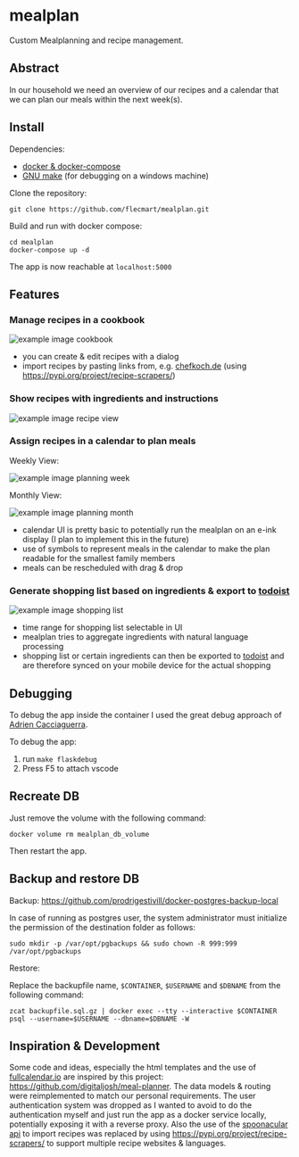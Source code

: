# mealplan

Custom Mealplanning and recipe management.

## Abstract

In our household we need an overview of our recipes and a calendar that we can plan our meals within the next week(s).

## Install

Dependencies:
  
- [docker & docker-compose](https://www.docker.com/get-started)  
- [GNU make](https://chocolatey.org/packages/make) (for debugging on a windows machine)

Clone the repository:

```
git clone https://github.com/flecmart/mealplan.git
```

Build and run with docker compose:

```
cd mealplan
docker-compose up -d
```

The app is now reachable at `localhost:5000`

## Features

### Manage recipes in a cookbook

![example image cookbook](https://user-images.githubusercontent.com/10167243/107639035-a8db1880-6c70-11eb-82d1-39bfcbb30c13.png)

- you can create & edit recipes with a dialog
- import recipes by pasting links from, e.g. [chefkoch.de](https://www.chefkoch.de/) (using https://pypi.org/project/recipe-scrapers/)

### Show recipes with ingredients and instructions

![example image recipe view](https://user-images.githubusercontent.com/10167243/107639121-c27c6000-6c70-11eb-86f9-ec461e699027.png)

### Assign recipes in a calendar to plan meals

Weekly View:

![example image planning week](https://user-images.githubusercontent.com/10167243/107637407-631d5080-6c6e-11eb-8364-1ab5a3e1f3e6.png)

Monthly View:

![example image planning month](https://user-images.githubusercontent.com/10167243/107637543-8fd16800-6c6e-11eb-86ed-01dc491564f8.png)

- calendar UI is pretty basic to potentially run the mealplan on an e-ink display (I plan to implement this in the future)
- use of symbols to represent meals in the calendar to make the plan readable for the smallest family members
- meals can be rescheduled with drag & drop

### Generate shopping list based on ingredients & export to [todoist](https://todoist.com/)

![example image shopping list](https://user-images.githubusercontent.com/10167243/107638049-58af8680-6c6f-11eb-820f-089468e8f55a.png)

- time range for shopping list selectable in UI
- mealplan tries to aggregate ingredients with natural language processing
- shopping list or certain ingredients can then be exported to [todoist](https://todoist.com/) and are therefore synced on your mobile device for the actual shopping

## Debugging

To debug the app inside the container I used the great debug approach of [Adrien Cacciaguerra](https://blog.theodo.com/2020/05/debug-flask-vscode/). 

To debug the app:

1. run `make flaskdebug`
2. Press F5 to attach vscode

## Recreate DB

Just remove the volume with the following command:

`docker volume rm mealplan_db_volume`

Then restart the app.

## Backup and restore DB

Backup: https://github.com/prodrigestivill/docker-postgres-backup-local

In case of running as postgres user, the system administrator must initialize the permission of the destination folder as follows:

`sudo mkdir -p /var/opt/pgbackups && sudo chown -R 999:999 /var/opt/pgbackups`

Restore:

Replace the backupfile name, `$CONTAINER`, `$USERNAME` and `$DBNAME` from the following command:

`zcat backupfile.sql.gz | docker exec --tty --interactive $CONTAINER psql --username=$USERNAME --dbname=$DBNAME -W`

## Inspiration & Development

Some code and ideas, especially the html templates and the use of [fullcalendar.io](https://fullcalendar.io/) are inspired by this project: https://github.com/digitaljosh/meal-planner. The data models & routing were reimplemented to match our personal requirements. The user authentication system was dropped as I wanted to avoid to do the authentication myself and just run the app as a docker service locally, potentially exposing it with a reverse proxy. Also the use of the [spoonacular api](https://spoonacular.com/food-api) to import recipes was replaced by using https://pypi.org/project/recipe-scrapers/ to support multiple recipe websites & languages.